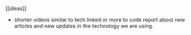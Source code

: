 [[ideas]]

- shorter videos similar to tech linked or more to code report about new articles and new updates in the technology we are using.